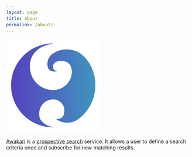 ```yaml
---
layout: page
title: About
permalink: /about/
---
```


![logo](/assets/img/logo-color-256.png)

[Awakari](https://awakari.com) is a [prospective search](https://en.wikipedia.org/wiki/Prospective_search) service.
It allows a user to define a search criteria once and subscribe for new matching results.
